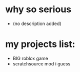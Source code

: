 # why so serious
- (no description added)
# my projects list:
- BIG roblox game
- scratchsource mod i guess
